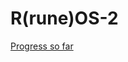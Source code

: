 # R(rune)OS-2


[Progress so far](https://dtudk-my.sharepoint.com/:v:/g/personal/s242710_dtu_dk/EX5AAXrKXl5FrcA2lmGyu-oB0wp-KxzLdm4efHX5VrqfUw?nav=eyJyZWZlcnJhbEluZm8iOnsicmVmZXJyYWxBcHAiOiJPbmVEcml2ZUZvckJ1c2luZXNzIiwicmVmZXJyYWxBcHBQbGF0Zm9ybSI6IldlYiIsInJlZmVycmFsTW9kZSI6InZpZXciLCJyZWZlcnJhbFZpZXciOiJNeUZpbGVzTGlua0NvcHkifX0&e=B1a5o6)